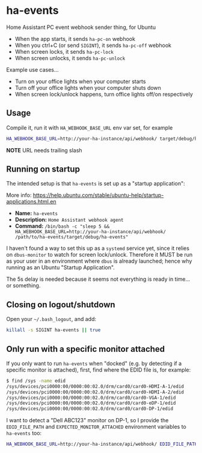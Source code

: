 # ha-events

Home Assistant PC event webhook sender thing, for Ubuntu

 - When the app starts, it sends `ha-pc-on` webhook
 - When you ctrl+C (or send `SIGINT`), it sends `ha-pc-off` webhook
 - When screen locks, it sends `ha-pc-lock`
 - When screen unlocks, it sends `ha-pc-unlock`

Example use cases...

 - Turn on your office lights when your computer starts
 - Turn off your office lights when your computer shuts down
 - When screen lock/unlock happens, turn office lights off/on respectively

## Usage

Compile it, run it with `HA_WEBHOOK_BASE_URL` env var set, for example

```bash
HA_WEBHOOK_BASE_URL=http://your-ha-instance/api/webhook/ target/debug/ha-events
```

**NOTE** URL needs trailing slash

## Running on startup

The intended setup is that `ha-events` is set up as a "startup application":

More info: https://help.ubuntu.com/stable/ubuntu-help/startup-applications.html.en

 - **Name:** `ha-events`
 - **Description:** `Home Assistant webhook agent`
 - **Command:** `/bin/bash -c "sleep 5 && HA_WEBHOOK_BASE_URL=http://your-ha-instance/api/webhook/ /path/to/ha-events/target/debug/ha-events"`

I haven't found a way to set this up as a `systemd` service yet, since it
relies on `dbus-monitor` to watch for screen lock/unlock. Therefore it MUST be
run as your user in an environment where `dbus` is already launched; hence why
running as an Ubuntu "Startup Application".

The 5s delay is needed because it seems not everything is ready in time...
or something.

## Closing on logout/shutdown

Open your `~/.bash_logout`, and add:

```bash
killall -s SIGINT ha-events || true
```

## Only run with a specific monitor attached

If you only want to run `ha-events` when "docked" (e.g. by detecting if a specific monitor is attached), first, find
where the EDID file is, for example:

```bash
$ find /sys -name edid
/sys/devices/pci0000:00/0000:00:02.0/drm/card0/card0-HDMI-A-1/edid
/sys/devices/pci0000:00/0000:00:02.0/drm/card0/card0-HDMI-A-2/edid
/sys/devices/pci0000:00/0000:00:02.0/drm/card0/card0-VGA-1/edid
/sys/devices/pci0000:00/0000:00:02.0/drm/card0/card0-eDP-1/edid
/sys/devices/pci0000:00/0000:00:02.0/drm/card0/card0-DP-1/edid
```

I want to detect a "Dell ABC123" monitor on DP-1, so I provide the `EDID_FILE_PATH` and `EXPECTED_MONITOR_ATTACHED`
environment variables to `ha-events` too:

```bash
HA_WEBHOOK_BASE_URL=http://your-ha-instance/api/webhook/ EDID_FILE_PATH=/sys/devices/pci0000:00/0000:00:02.0/drm/card0/card0-DP-1/edid EXPECTED_MONITOR_ATTACHED="DELL ABC123" /path/to/ha-events/target/debug/ha-events 
```
